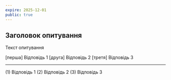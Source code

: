 ```yaml
---
expire: 2025-12-01
public: true
---
```


## Заголовок опитування

Текст опитування

[перша] Відповідь 1
[друга] Відповідь 2
[третя] Відповідь 3

-------------------

(1) Відповідь 1
(2) Відповідь 2
(3) Відповідь 3